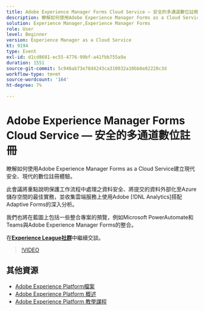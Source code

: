 ```yaml
---
title: Adobe Experience Manager Forms Cloud Service — 安全的多通道數位註冊
description: 瞭解如何使用Adobe Experience Manager Forms as a Cloud Service建立現代安全、現代的數位註冊體驗。 此會議將重點說明保護工作流程中處理之資料安全的最佳實務、將提交的資料外部化至Azure儲存空間，以及使用Adobe [!DNL Analytics] 搭配Adaptive Forms on cloud service收集深入分析。
solution: Experience Manager,Experience Manager Forms
role: User
level: Beginner
version: Experience Manager as a Cloud Service
kt: 9194
type: Event
exl-id: d1cd8681-ec55-4776-99bf-a41fbb755a9a
duration: 1551
source-git-commit: 5c946ab73e78d4243ca310032a10bb8e82228c3d
workflow-type: tm+mt
source-wordcount: '164'
ht-degree: 7%

---
```


# Adobe Experience Manager Forms Cloud Service — 安全的多通道數位註冊

瞭解如何使用Adobe Experience Manager Forms as a Cloud Service建立現代安全、現代的數位註冊體驗。

此會議將重點說明保護工作流程中處理之資料安全、將提交的資料外部化至Azure儲存空間的最佳實務，並收集雲端服務上使用Adobe [!DNL Analytics]搭配Adaptive Forms的深入分析。

我們也將在藍圖上包括一些整合專案的預覽，例如Microsoft PowerAutomate和Teams與Adobe Experience Manager Forms的整合。

在&#x200B;**[Experience League社群](https://adobe.ly/3CQjKgg)**&#x200B;中繼續交談。

>[!VIDEO](https://video.tv.adobe.com/v/337887/?quality=12&learn=on&hidetitle=true)

## 其他資源

- [Adobe Experience Platform檔案](https://experienceleague.adobe.com/docs/experience-platform.html)
- [Adobe Experience Platform 概述](https://experienceleague.adobe.com/docs/experience-platform/landing/home.html?lang=zh-Hant)
- [Adobe Experience Platform 教學課程](https://experienceleague.adobe.com/docs/platform-learn/tutorials/overview.html?lang=zh-Hant)
